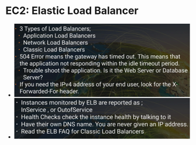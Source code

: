# EC2: Elastic Load Balancer

* ![elb](../images/aws_ec2/elb.png)
* ![elb](../images/aws_ec2/elb2.png)
